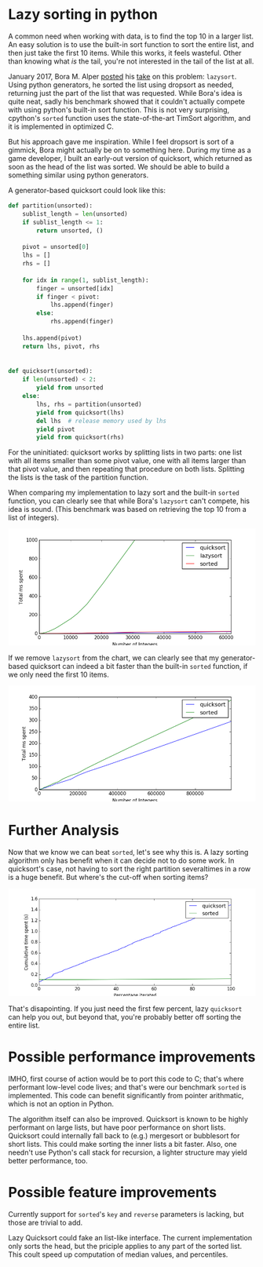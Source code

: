 Lazy sorting in python
======================

A common need when working with data, is to find the top 10 in a larger list. An easy solution is to use the built-in sort function to sort the entire list, and then just take the first 10 items. While this works, it feels wasteful. Other than knowing what _is_ the tail, you're not interested in the tail of the list at all.

January 2017, Bora M. Alper [posted](https://www.reddit.com/r/Python/comments/5mpmj8) his [take](https://github.com/boramalper/lazysort) on this problem: `lazysort`. Using python generators, he sorted the list using dropsort as needed, returning just the part of the list that was requested. While Bora's idea is quite neat, sadly his benchmark showed that it couldn't actually compete with using python's built-in sort function. This is not very surprising, cpython's `sorted` function uses the state-of-the-art TimSort algorithm, and it is implemented in optimized C.

But his approach gave me inspiration. While I feel dropsort is sort of a gimmick, Bora might actually be on to something here. During my time as a game developer, I built an early-out version of quicksort, which returned as soon as the head of the list was sorted. We should be able to build a something similar using python generators.

A generator-based quicksort could look like this:

```python
def partition(unsorted):
    sublist_length = len(unsorted)
    if sublist_length <= 1:
        return unsorted, ()

    pivot = unsorted[0]
    lhs = []
    rhs = []

    for idx in range(1, sublist_length):
        finger = unsorted[idx]
        if finger < pivot:
            lhs.append(finger)
        else:
            rhs.append(finger)

    lhs.append(pivot)
    return lhs, pivot, rhs


def quicksort(unsorted):
    if len(unsorted) < 2:
        yield from unsorted
    else:
        lhs, rhs = partition(unsorted)
        yield from quicksort(lhs)
        del lhs  # release memory used by lhs
        yield pivot
        yield from quicksort(rhs)
```

For the uninitiated: quicksort works by splitting lists in two parts: one list with all items smaller than some pivot value, one with all items larger than that pivot value, and then repeating that procedure on both lists. Splitting the lists is the task of the partition function. 

When comparing my implementation to lazy sort and the built-in `sorted` function, you can clearly see that while Bora's `lazysort` can't compete, his idea is sound. (This benchmark was based on retrieving the top 10 from a list of integers).

<a href="images/sort_results1.png" title="Finding top 10 in a list of integers" width="200" height="150"><img src="images/sort_results1.png" alt="Triangle"></a>

If we remove `lazysort` from the chart, we can clearly see that my generator-based quicksort can indeed a bit faster than the built-in `sorted` function, if we only need the first 10 items.

<a href="images/sort_results2.png" title="Finding top 10 in a list of integers" width="200" height="150"><img src="images/sort_results2.png"></a>

Further Analysis
================

Now that we know we can beat `sorted`, let's see why this is. A lazy sorting algorithm only has benefit when it can decide not to do some work. In quicksort's case, not having to sort the right partition severaltimes in a row is a huge benefit. But where's the cut-off when sorting items?

<a href="images/sort_results3.png" title="Finding top 10 in a list of integers" width="200" height="150"><img src="images/sort_results3.png"></a>

That's disapointing. If you just need the first few percent, lazy `quicksort` can help you out, but beyond that, you're probably better off sorting the entire list.

Possible performance improvements
=================================

IMHO, first course of action would be to port this code to C; that's where performant low-level code lives; and that's were our benchmark `sorted` is implemented. This code can benefit significantly from pointer arithmatic, which is not an option in Python.

The algorithm itself can also be improved. Quicksort is known to be highly performant on large lists, but have poor performance on short lists. Quicksort could internally fall back to (e.g.) mergesort or bubblesort for short lists. This could make sorting the inner lists a bit faster. Also, one needn't use Python's call stack for recursion, a lighter structure may yield better performance, too.

Possible feature improvements
=============================

Currently support for `sorted`'s `key` and `reverse` parameters is lacking, but those are trivial to add.

Lazy Quicksort could fake an list-like interface. The current implementation only sorts the head, but the priciple applies to any part of the sorted list. This coult speed up computation of median values, and percentiles.
